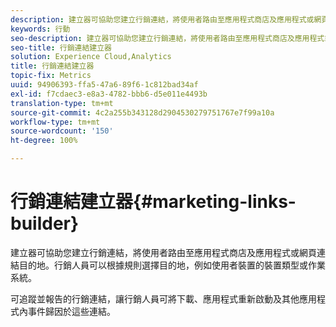 ```yaml
---
description: 建立器可協助您建立行銷連結，將使用者路由至應用程式商店及應用程式或網頁連結目的地。行銷人員可以根據規則選擇目的地，例如使用者裝置的裝置類型或作業系統。
keywords: 行動
seo-description: 建立器可協助您建立行銷連結，將使用者路由至應用程式商店及應用程式或網頁連結目的地。行銷人員可以根據規則選擇目的地，例如使用者裝置的裝置類型或作業系統。
seo-title: 行銷連結建立器
solution: Experience Cloud,Analytics
title: 行銷連結建立器
topic-fix: Metrics
uuid: 94906393-ffa5-47a6-89f6-1c812bad34af
exl-id: f7cdaec3-e8a3-4782-bbb6-d5e011e4493b
translation-type: tm+mt
source-git-commit: 4c2a255b343128d2904530279751767e7f99a10a
workflow-type: tm+mt
source-wordcount: '150'
ht-degree: 100%

---
```


# 行銷連結建立器{#marketing-links-builder}

建立器可協助您建立行銷連結，將使用者路由至應用程式商店及應用程式或網頁連結目的地。行銷人員可以根據規則選擇目的地，例如使用者裝置的裝置類型或作業系統。

可追蹤並報告的行銷連結，讓行銷人員可將下載、應用程式重新啟動及其他應用程式內事件歸因於這些連結。
